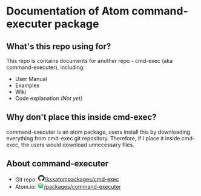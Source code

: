 
# Documentation of Atom command-executer package

## What's this repo using for?
This repo is contains documents for another repo - cmd-exec (aka command-executer), including:
 - User Manual
 - Examples
 - Wiki
 - Code explanation *(Not yet)*

## Why don't place this inside cmd-exec?
command-executer is an atom package, users install this by downloading everything from cmd-exec.git repository. Therefore, if I place it inside cmd-exec, the users would download unnecessary files.

## About command-executer
 * Git repo: [<img src="./images/github-mark-64px.png" style="width: 1.2em; height: 1.2em;">/ksxatompackages/cmd-exec](https://github.com/ksxatompackages/cmd-exec.git)
 * Atom.io: [<img src="./images/atom-icon-64px.png" style="width: 1.2em; height: 1.2em;">/packages/command-executer](https://atom.io/packages/command-executer)
